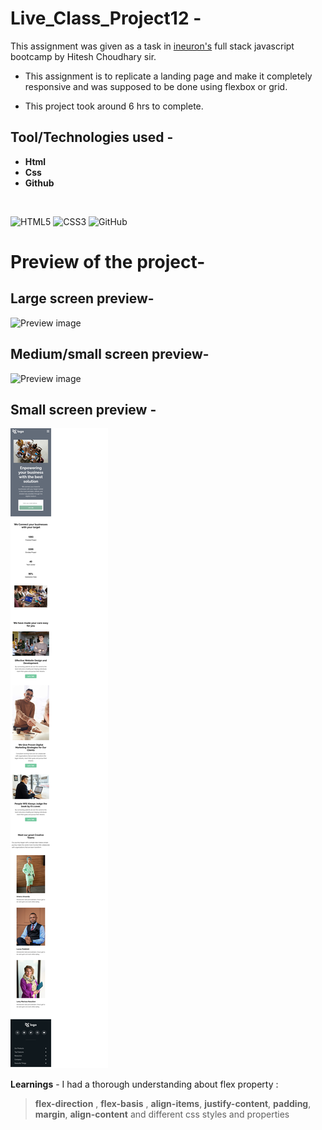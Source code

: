 # Live_Class_Project12 -

This assignment was given as a task in [ineuron's](https://ineuron.ai/course/Full-Stack-JavaScript-Bootcamp-2.0) full stack javascript bootcamp by Hitesh Choudhary sir.

- This assignment is to replicate a landing page and make it completely responsive and was supposed to be done using flexbox or grid.

- This project took around 6 hrs to complete.

## Tool/Technologies used -

- **Html**
- **Css**
- **Github**

&nbsp;

![HTML5](https://img.shields.io/badge/html5-%23E34F26.svg?style=for-the-badge&logo=html5&logoColor=white) ![CSS3](https://img.shields.io/badge/css3-%231572B6.svg?style=for-the-badge&logo=css3&logoColor=white) ![GitHub](https://img.shields.io/badge/github-%23121011.svg?style=for-the-badge&logo=github&logoColor=white)

# Preview of the project-

## Large screen preview-

![Preview image](markdown-assets/large.png)

## Medium/small screen preview-

![Preview image](markdown-assets/medium.png)

## Small screen preview -

![Preview image](markdown-assets/mobile.png)

**Learnings** - I had a thorough understanding about flex property :

> **flex-direction** , **flex-basis** , **align-items**, **justify-content**, **padding**, **margin**, **align-content** and different css styles and properties
